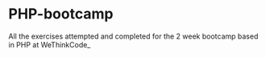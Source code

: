 # PHP-bootcamp
All the exercises attempted and completed for the 2 week bootcamp based in PHP at WeThinkCode_
